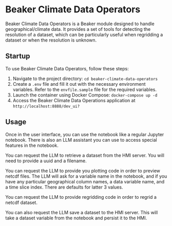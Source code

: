 # Beaker Climate Data Operators

Beaker Climate Data Operators is a Beaker module designed to handle geographical/climate data. It provides a set of tools for detecting the resolution of a dataset, which can be particularly useful when regridding a dataset or when the resolution is unknown.

## Startup

To use Beaker Climate Data Operators, follow these steps:

1. Navigate to the project directory: `cd beaker-climate-data-operators`
2. Create a `.env` file and fill it out with the necessary environment variables. Refer to the `envfile.sample` file for the required variables.
3. Launch the container using Docker Compose: `docker-compose up -d`
4. Access the Beaker Climate Data Operations application at `http://localhost:8888/dev_ui?`

## Usage

Once in the user interface, you can use the notebook like a regular Jupyter notebook. There is also an LLM assistant you can use to access special features in the notebook.

You can request the LLM to retrieve a dataset from the HMI server. You will need to provide a uuid and a filename.

You can request the LLM to provide you plotting code in order to preview netcdf files.
The LLM will ask for a variable name in the notebook, and if you have any particular geographical column names, a data variable name, and a time slice index.
There are defaults for latter 3 values.

You can request the LLM to provide regridding code in order to regrid a netcdf dataset.

You can also request the LLM save a dataset to the HMI server. This will take a dataset variable from the notebook and persist it to the HMI.

